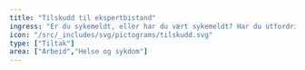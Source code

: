 ```yaml
---
title: "Tilskudd til ekspertbistand"
ingress: "Er du sykemeldt, eller har du vært sykemeldt? Har du utfordringer med å mestre jobben din? Du og arbeidsgiveren din kan få hjelp fra en nøytral ekspert med kompetanse på sykefravær og arbeidsmiljø. Eksperten skal bidra til å avklare utfordringene som fører til sykefravær og foreslå tiltak."
icon: "/src/_includes/svg/pictograms/tilskudd.svg"
type: ["Tiltak"]
area: ["Arbeid","Helse og sykdom"]
---
```

